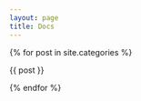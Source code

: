 ```yaml
---
layout: page
title: Docs
---
```


<div class="test">
  {% for post in site.categories %}
    <p>
      {{ post }}
    </p>
  {% endfor %}
</div>

